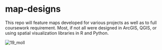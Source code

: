 # map-designs
This repo will feature maps developed for various projects as well as to full coursework requirement. Most, if not all were designed in ArcGIS, QGIS, or using spatial visualization libraries in R and Python.

![19_moll](https://user-images.githubusercontent.com/7926311/222521434-2668c81d-d240-4b6b-b721-084d749111e2.png)
